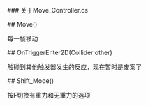 \### 关于Move\_Controller.cs



\## Move()

每一帧移动



\## OnTriggerEnter2D(Collider other)

触碰到其他触发器发生的反应，现在暂时是废案了



\## Shift\_Mode()

按F切换有重力和无重力的选项 


